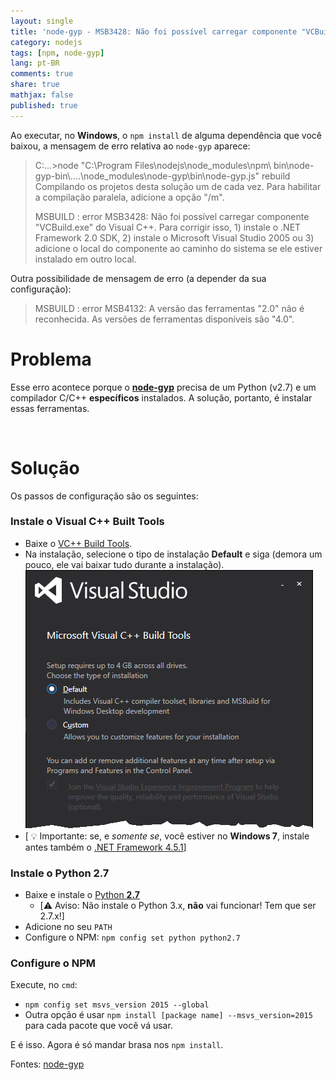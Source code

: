 ```yaml
---
layout: single
title: 'node-gyp - MSB3428: Não foi possível carregar componente "VCBuild.exe" / MSB4132'
category: nodejs
tags: [npm, node-gyp]
lang: pt-BR
comments: true
share: true
mathjax: false
published: true
---
```


Ao executar, no **Windows**, o `npm install` de alguma dependência que você baixou, a mensagem de erro relativa ao `node-gyp` aparece:<br>

> C:\...>node "C:\Program Files\nodejs\node_modules\npm\ bin\node-gyp-bin\\..\..\node_modules\node-gyp\bin\node-gyp.js" rebuild
Compilando os projetos desta solução um de cada vez. Para habilitar a compilação paralela, adicione a opção "/m".
>
> MSBUILD : error MSB3428: Não foi possível carregar componente "VCBuild.exe" do Visual C++.
Para corrigir isso, 1) instale o .NET Framework 2.0 SDK, 2) instale o Microsoft Visual Studio 2005 ou 3) adicione
o local do componente ao caminho do sistema se ele estiver instalado em outro local.

<!--more-->

Outra possibilidade de mensagem de erro (a depender da sua configuração):

> MSBUILD : error MSB4132: A versão das ferramentas "2.0" não é reconhecida. As versões de ferramentas disponíveis são "4.0".

# Problema

Esse erro acontece porque o [**node-gyp**](https://github.com/nodejs/node-gyp) precisa de um Python (v2.7) e um compilador C/C++ **específicos** instalados. A solução, portanto, é instalar essas ferramentas.

<br>

# Solução

Os passos de configuração são os seguintes:

### Instale o **Visual C++ Built Tools**
- Baixe o [VC++ Build Tools](http://landinghub.visualstudio.com/visual-cpp-build-tools).
- Na instalação, selecione o tipo de instalação **Default** e siga (demora um pouco, ele vai baixar tudo durante a instalação).
<br> ![microsoft-visual-cpp-build-tools-install-default](/images/posts/microsoft-visual-cpp-build-tools-install-default.png)
- [ :bulb: Importante: se, e *somente se*, você estiver no **Windows 7**, instale antes também o [.NET Framework 4.5.1](http://www.microsoft.com/en-us/download/details.aspx?id=40773)]




### Instale o **Python 2.7**
- Baixe e instale o [Python **2.7**](https://www.python.org/downloads/)
  - [:warning: Aviso: Não instale o Python 3.x, **não** vai funcionar! Tem que ser 2.7.x!]
- Adicione no seu `PATH`
- Configure o NPM: `npm config set python python2.7`

### Configure o **NPM**

Execute, no `cmd`:

  - `npm config set msvs_version 2015 --global`
  - Outra opção é usar `npm install [package name] --msvs_version=2015` para cada pacote que você vá usar.

E é isso. Agora é só mandar brasa nos `npm install`.

Fontes: [node-gyp](https://github.com/nodejs/node-gyp/issues/629#issuecomment-153196245)
